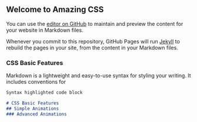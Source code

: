 ## Welcome to Amazing CSS

You can use the [editor on GitHub](https://github.com/rjanardan/amazing-css/edit/main/README.md) to maintain and preview the content for your website in Markdown files.

Whenever you commit to this repository, GitHub Pages will run [Jekyll](https://jekyllrb.com/) to rebuild the pages in your site, from the content in your Markdown files.

### CSS Basic Features

Markdown is a lightweight and easy-to-use syntax for styling your writing. It includes conventions for

```markdown
Syntax highlighted code block

# CSS Basic Features
## Simple Animations
### Advanced Animations

